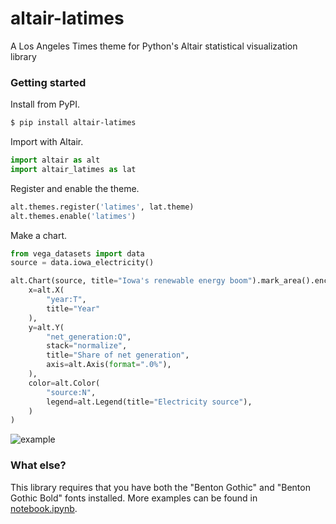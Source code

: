 # altair-latimes

A Los Angeles Times theme for Python's Altair statistical visualization library

### Getting started

Install from PyPI.

```bash
$ pip install altair-latimes
```

Import with Altair.

```python
import altair as alt
import altair_latimes as lat
```

Register and enable the theme.

```python
alt.themes.register('latimes', lat.theme)
alt.themes.enable('latimes')
```

Make a chart.

```python
from vega_datasets import data
source = data.iowa_electricity()

alt.Chart(source, title="Iowa's renewable energy boom").mark_area().encode(
    x=alt.X(
        "year:T",
        title="Year"
    ),
    y=alt.Y(
        "net_generation:Q",
        stack="normalize",
        title="Share of net generation",
        axis=alt.Axis(format=".0%"),
    ),
    color=alt.Color(
        "source:N",
        legend=alt.Legend(title="Electricity source"),
    )
)
```

![example](./iowa.png)

### What else?

This library requires that you have both the "Benton Gothic" and "Benton Gothic Bold" fonts installed. More examples can be found in [notebook.ipynb](./notebook.ipynb).
